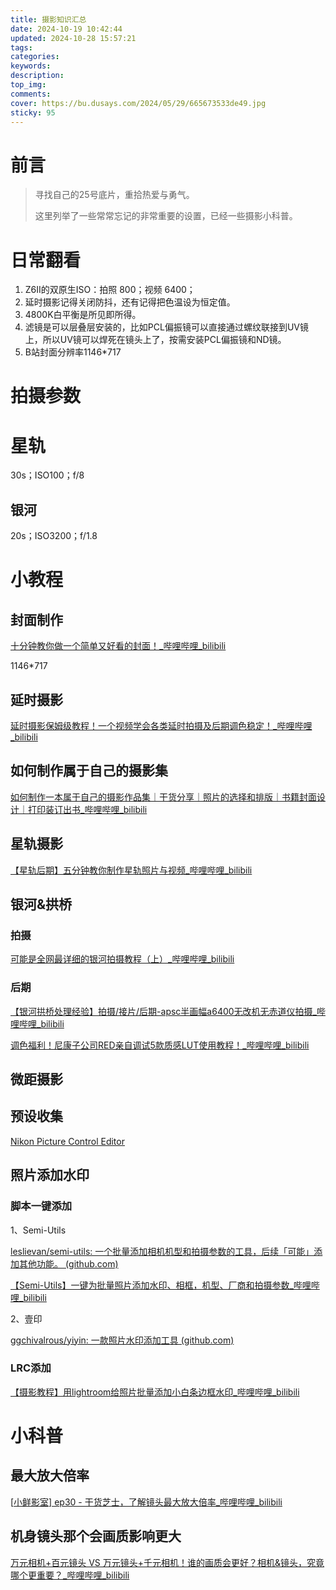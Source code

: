 ```yaml
---
title: 摄影知识汇总
date: 2024-10-19 10:42:44
updated: 2024-10-28 15:57:21
tags:
categories:
keywords:
description:
top_img:
comments:
cover: https://bu.dusays.com/2024/05/29/665673533de49.jpg
sticky: 95
---
```


# 前言

> 寻找自己的25号底片，重拾热爱与勇气。
>
> 这里列举了一些常常忘记的非常重要的设置，已经一些摄影小科普。

# 日常翻看

1. Z6II的双原生ISO：拍照 800；视频 6400；
2. 延时摄影记得关闭防抖，还有记得把色温设为恒定值。
3. 4800K白平衡是所见即所得。
4. 滤镜是可以层叠层安装的，比如PCL偏振镜可以直接通过螺纹联接到UV镜上，所以UV镜可以焊死在镜头上了，按需安装PCL偏振镜和ND镜。
5. B站封面分辨率1146*717

# 拍摄参数

# 星轨

30s；ISO100；f/8

## 银河

20s；ISO3200；f/1.8

# 小教程

## 封面制作

[十分钟教你做一个简单又好看的封面！_哔哩哔哩_bilibili](https://www.bilibili.com/video/BV1C8411s7vh/?spm_id_from=333.337.search-card.all.click&vd_source=851eb39e369398dfd488218128ad07b6)

1146*717

## 延时摄影

[延时摄影保姆级教程！一个视频学会各类延时拍摄及后期调色稳定！_哔哩哔哩_bilibili](https://www.bilibili.com/video/BV1pt4y177RG/?spm_id_from=333.337.search-card.all.click&vd_source=851eb39e369398dfd488218128ad07b6)

## 如何制作属于自己的摄影集

[如何制作一本属于自己的摄影作品集｜干货分享｜照片的选择和排版｜书籍封面设计｜打印装订出书_哔哩哔哩_bilibili](https://www.bilibili.com/video/BV1wt4y1Y7ch/?spm_id_from=333.337.search-card.all.click&vd_source=851eb39e369398dfd488218128ad07b6)

## 星轨摄影

[【星轨后期】五分钟教你制作星轨照片与视频_哔哩哔哩_bilibili](https://www.bilibili.com/video/BV1QT4Ue2Eju/?spm_id_from=333.337.search-card.all.click&vd_source=851eb39e369398dfd488218128ad07b6)

## 银河&拱桥

### 拍摄

[可能是全网最详细的银河拍摄教程（上）_哔哩哔哩_bilibili](https://www.bilibili.com/video/BV1ty4y1778v/?spm_id_from=333.999.0.0&vd_source=851eb39e369398dfd488218128ad07b6)

### 后期

[【银河拱桥处理经验】拍摄/接片/后期-apsc半画幅a6400无改机无赤道仪拍摄_哔哩哔哩_bilibili](https://www.bilibili.com/video/BV1Lh4y1Z7Pk/?spm_id_from=333.999.0.0&vd_source=851eb39e369398dfd488218128ad07b6)

[调色福利！尼康子公司RED亲自调试5款质感LUT使用教程！_哔哩哔哩_bilibili](https://www.bilibili.com/video/BV1PpS4Y2EwN/?spm_id_from=333.1007.tianma.2-2-5.click&vd_source=851eb39e369398dfd488218128ad07b6)

## 微距摄影



## 预设收集

[Nikon Picture Control Editor](https://nikonpc.com/)

## 照片添加水印

### 脚本一键添加

1、Semi-Utils

[leslievan/semi-utils: 一个批量添加相机机型和拍摄参数的工具，后续「可能」添加其他功能。 (github.com)](https://github.com/leslievan/semi-utils)

[【Semi-Utils】一键为批量照片添加水印、相框，机型、厂商和拍摄参数_哔哩哔哩_bilibili](https://www.bilibili.com/video/BV11A411U7Kn/?spm_id_from=333.999.0.0&vd_source=851eb39e369398dfd488218128ad07b6)

2、壹印

[ggchivalrous/yiyin: 一款照片水印添加工具 (github.com)](https://github.com/ggchivalrous/yiyin)

### LRC添加

[【摄影教程】用lightroom给照片批量添加小白条边框水印_哔哩哔哩_bilibili](https://www.bilibili.com/video/BV1hy42187Fn/?spm_id_from=333.337.search-card.all.click&vd_source=851eb39e369398dfd488218128ad07b6)

# 小科普

## 最大放大倍率

[[小鲜影室\] ep30 - 干货芝士，了解镜头最大放大倍率_哔哩哔哩_bilibili](https://www.bilibili.com/video/BV1z4411B7rE/?spm_id_from=333.999.0.0&vd_source=851eb39e369398dfd488218128ad07b6)

## 机身镜头那个会画质影响更大

[万元相机+百元镜头 VS 万元镜头+千元相机！谁的画质会更好？相机&镜头，究竟哪个更重要？_哔哩哔哩_bilibili](https://www.bilibili.com/video/BV1ji1aYBEVJ/?spm_id_from=333.1007.tianma.1-2-2.click&vd_source=851eb39e369398dfd488218128ad07b6)
